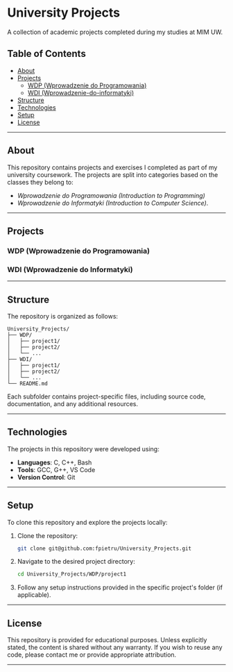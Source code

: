 # University Projects

A collection of academic projects completed during my studies at MIM UW.

## Table of Contents

- [About](#about)
- [Projects](#projects)
  - [WDP (Wprowadzenie do Programowania)](#wdp-wprowadzenie-do-programowania)
  - [WDI (Wprowadzenie-do-informatyki)](#wdi-wprowadzenie-do-informatyki)
- [Structure](#structure)
- [Technologies](#technologies)
- [Setup](#setup)
- [License](#license)

---

## About

This repository contains projects and exercises I completed as part of my university coursework.
The projects are split into categories based on the classes they belong to:
 - *Wprowadzenie do Programowania (Introduction to Programming)*
 - *Wprowadzenie do Informatyki (Introduction to Computer Science)*.

---

## Projects

### WDP (Wprowadzenie do Programowania)

### WDI (Wprowadzenie do Informatyki)

---

## Structure

The repository is organized as follows:
```
University_Projects/
├── WDP/
│   ├── project1/
│   ├── project2/
│   └── ...
├── WDI/
│   ├── project1/
│   ├── project2/
│   └── ...
└── README.md
```

Each subfolder contains project-specific files, including source code, documentation, and any additional resources.

---

## Technologies

The projects in this repository were developed using:
- **Languages**: C, C++, Bash
- **Tools**: GCC, G++, VS Code
- **Version Control**: Git

---

## Setup

To clone this repository and explore the projects locally:
1. Clone the repository:
   ```bash
   git clone git@github.com:fpietru/University_Projects.git
   ```
2. Navigate to the desired project directory:
   ```bash
   cd University_Projects/WDP/project1
   ```
3. Follow any setup instructions provided in the specific project's folder (if applicable).

---

## License

This repository is provided for educational purposes. Unless explicitly stated, the content is shared without any warranty.
If you wish to reuse any code, please contact me or provide appropriate attribution.

---